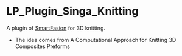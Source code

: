 # LP_Plugin_Singa_Knitting

A plugin of [SmartFasion](https://github.com/Lip-CPII/SmartFashion) for 3D knitting.

* The idea comes from A Computational Approach for Knitting 3D Composites Preforms
